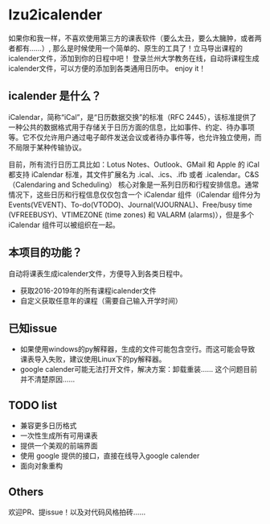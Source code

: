 # lzu2icalender
如果你和我一样，不喜欢使用第三方的课表软件（要么太丑，要么太臃肿，或者两者都有……）, 那么是时候使用一个简单的、原生的工具了！立马导出课程的icalender文件，添加到你的日程中吧！
登录兰州大学教务在线，自动将课程生成icalender文件，可以方便的添加到各类通用日历中。 enjoy it！

## icalender 是什么？
iCalendar，简称“iCal”，是“日历数据交换”的标准（RFC 2445），该标准提供了一种公共的数据格式用于存储关于日历方面的信息，比如事件、约定、待办事项等。它不仅允许用户通过电子邮件发送会议或者待办事件等，也允许独立使用，而不局限于某种传输协议。

目前，所有流行日历工具比如：Lotus Notes、Outlook、GMail 和 Apple 的 iCal 都支持 iCalendar 标准，其文件扩展名为 .ical、.ics、.ifb 或者 .icalendar。C&S（Calendaring and Scheduling） 核心对象是一系列日历和行程安排信息。通常情况下，这些日历和行程信息仅仅包含一个 iCalendar 组件（iCalendar 组件分为 Events(VEVENT)、To-do(VTODO)、Journal(VJOURNAL)、Free/busy time (VFREEBUSY)、VTIMEZONE (time zones) 和 VALARM (alarms)），但是多个 iCalendar 组件可以被组织在一起。

## 本项目的功能？
自动将课表生成icalender文件，方便导入到各类日程中。
- 获取2016-2019年的所有课程icalender文件
- 自定义获取任意年的课程（需要自己输入开学时间）

## 已知issue
- 如果使用windows的py解释器，生成的文件可能包含空行。而这可能会导致课表导入失败，建议使用Linux下的py解释器。
- google calender可能无法打开文件，解决方案：卸载重装…… 这个问题目前并不清楚原因……

## TODO list
- 兼容更多日历格式
- 一次性生成所有可用课表
- 提供一个美观的前端界面
- 使用 google 提供的接口，直接在线导入google calender
- 面向对象重构

## Others
欢迎PR、提issue！以及对代码风格拍砖……



